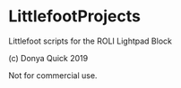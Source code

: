 # LittlefootProjects
Littlefoot scripts for the ROLI Lightpad Block

(c) Donya Quick 2019

Not for commercial use.
